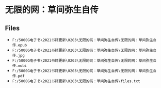 # 无限的网：草间弥生自传

## Files

- `F:/5000G电子书\2021书籍更新\0203\无限的网：草间弥生自传\无限的网：草间弥生自传.epub`
- `F:/5000G电子书\2021书籍更新\0203\无限的网：草间弥生自传\无限的网：草间弥生自传.jpg`
- `F:/5000G电子书\2021书籍更新\0203\无限的网：草间弥生自传\无限的网：草间弥生自传.mobi`
- `F:/5000G电子书\2021书籍更新\0203\无限的网：草间弥生自传\无限的网：草间弥生自传.pdf`
- `F:/5000G电子书\2021书籍更新\0203\无限的网：草间弥生自传\files.txt`
